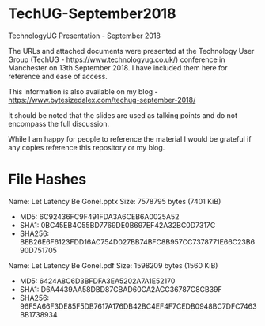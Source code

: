 # TechUG-September2018
TechnologyUG Presentation - September 2018

The URLs and attached documents were presented at the Technology User Group (TechUG - https://www.technologyug.co.uk/) conference in Manchester on 13th September 2018. I have included them here for reference and ease of access.

This information is also available on my blog - https://www.bytesizedalex.com/techug-september-2018/

It should be noted that the slides are used as talking points and do not encompass the full discussion.

While I am happy for people to reference the material I would be grateful if any copies reference this repository or my blog.

# File Hashes

Name: Let Latency Be Gone!.pptx
Size: 7578795 bytes (7401 KiB)

* MD5: 6C92436FC9F491FDA3A6CEB6A0025A52
* SHA1: 0BC45EB4C55BD7769DE0B697EF42A32BC0D7317C
* SHA256: BEB26E6F6123FDD16AC754D027BB74BFC8B957CC7378771E66C23B690D751705

Name: Let Latency Be Gone!.pdf
Size: 1598209 bytes (1560 KiB)

* MD5: 6424A8C6D3BFDFA3EA5202A7A1E52170
* SHA1: D6A4439AA58DBD87CBAD60CA2ACC36787C8CB39F
* SHA256: 96F5A66F3DE85F5DB7617A176DB42BC4EF4F7CEDB0948BC7DFC7463BB1738934




